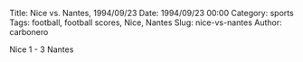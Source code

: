 Title: Nice vs. Nantes, 1994/09/23
Date: 1994/09/23 00:00
Category: sports
Tags: football, football scores, Nice, Nantes
Slug: nice-vs-nantes
Author: carbonero


Nice 1 - 3 Nantes
